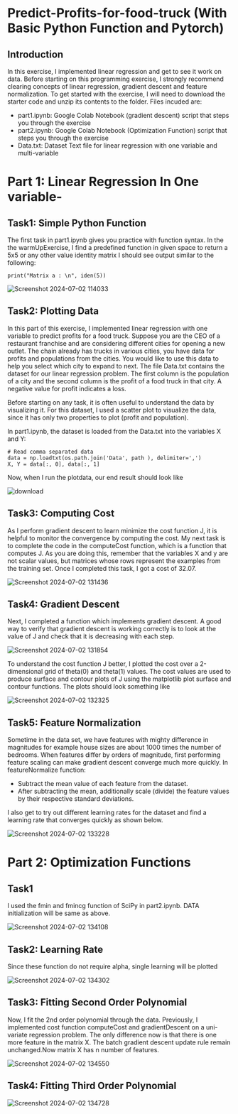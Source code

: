 # Predict-Profits-for-food-truck (With Basic Python Function and Pytorch)
## Introduction

In this exercise, I implemented linear regression and get to see it work on data. Before starting on this programming exercise, I strongly recommend clearing concepts of linear regression, gradient descent and feature normalization. To get started with the exercise, I will need to download the starter code and unzip its contents to the folder. Files incuded are:

 - part1.ipynb: Google Colab Notebook (gradient descent) script that steps you through the exercise
 - part2.ipynb: Google Colab Notebook (Optimization Function) script that steps you through the exercise
 - Data.txt: Dataset Text file for linear regression with one variable and multi-variable

# Part 1: Linear Regression In One variable-

## Task1: Simple Python Function

The first task in part1.ipynb gives you practice with function syntax. In the the warmUpExercise, I find a predefined function in given space to return a 5x5 or any other value identity matrix I should see output similar to the following:

```
print("Matrix a : \n", iden(5))
```

![Screenshot 2024-07-02 114033](https://github.com/muhammadtalha72014/Predict-Profits-for-food-truck-Linear-Regression-/assets/173653061/94e026fc-ea5b-4a61-adef-1c5a8149dc21)

## Task2: Plotting Data

In this part of this exercise, I implemented linear regression with one variable to predict profits for a food truck. Suppose you are the CEO of a restaurant franchise and are considering different cities for opening a new outlet. The chain already has trucks in various cities, you have data for profits and populations from the cities. You would like to use this data to help you select which city to expand to next. The file Data.txt contains the dataset for our linear regression problem. The first column is the population of a city and the second column is the profit of a food truck in that city. A negative value for profit indicates a loss.

Before starting on any task, it is often useful to understand the data by visualizing it. For this dataset, I used a scatter plot to visualize the data, since it has only two properties to plot (profit and population). 

 In part1.ipynb, the dataset is loaded from the Data.txt into the variables X and Y:

```
# Read comma separated data
data = np.loadtxt(os.path.join('Data', path ), delimiter=',')
X, Y = data[:, 0], data[:, 1]
```

Now, when I run the plotdata, our end result should look like 

![download](https://github.com/muhammadtalha72014/Predict-Profits-for-food-truck-Linear-Regression-/assets/173653061/29f15708-6c10-4f9e-bf42-b67d80ee0cb6)

## Task3: Computing Cost

 As I perform gradient descent to learn minimize the cost function J, it is helpful to monitor the convergence by computing the cost. My next task is to complete the code in the computeCost function, which is a function that computes J. As you are doing this, remember that the variables X and y are not scalar values, but matrices whose rows represent the examples from the training set. Once I completed this task, I got a cost of 32.07.

 ![Screenshot 2024-07-02 131436](https://github.com/muhammadtalha72014/Predict-Profits-for-food-truck-Linear-Regression-/assets/173653061/534b9d7a-bac1-409a-b0f9-ecbd43e06c76)

## Task4: Gradient Descent

Next, I completed a function which implements gradient descent. A good way to verify that gradient descent is working correctly is to look at the value of J and check that it is decreasing with each step. 

 ![Screenshot 2024-07-02 131854](https://github.com/muhammadtalha72014/Predict-Profits-for-food-truck-Linear-Regression-/assets/173653061/6af22c71-908a-4c3e-bf92-8c8eb7b56910)

To understand the cost function J better, I plotted the cost over a 2-dimensional grid of theta(0) and theta(1) values. The cost values are used to produce surface and contour plots of J using the matplotlib plot surface and contour functions. The plots should look something like

![Screenshot 2024-07-02 132325](https://github.com/muhammadtalha72014/Predict-Profits-for-food-truck-Linear-Regression-/assets/173653061/b95c5c20-4281-43c9-bc8b-e402ad00e843)

## Task5: Feature Normalization
Sometime in the data set, we have features with mighty difference in magnitudes for example house sizes are about 1000 times the number of bedrooms. When features differ by orders of magnitude, first performing feature scaling can make gradient descent converge much more quickly. In featureNormalize function:

- Subtract the mean value of each feature from the dataset.
- After subtracting the mean, additionally scale (divide) the feature values by their respective standard deviations.

I also get to try out different learning rates for the dataset and find a learning rate that converges quickly as shown below.

![Screenshot 2024-07-02 133228](https://github.com/muhammadtalha72014/Predict-Profits-for-food-truck-Linear-Regression-/assets/173653061/5c559166-a4d6-4444-8c20-92020faca8ac)


# Part 2: Optimization Functions
## Task1
I used the fmin and fmincg function of SciPy in part2.ipynb. DATA initialization will be same as above. 

![Screenshot 2024-07-02 134108](https://github.com/muhammadtalha72014/Predict-Profits-for-food-truck-Linear-Regression-/assets/173653061/ea9e0332-5a1e-4b35-b4f4-63e63316d52b)

## Task2: Learning Rate

Since these function do not require alpha, single learning will be plotted 

![Screenshot 2024-07-02 134302](https://github.com/muhammadtalha72014/Predict-Profits-for-food-truck-Linear-Regression-/assets/173653061/3e4a35e8-bac0-44f0-99cf-98230d3d5ccc)

## Task3: Fitting Second Order Polynomial

Now, I fit the 2nd order polynomial through the data. Previously, I implemented cost function computeCost and gradientDescent on a uni-variate regression problem. The only difference now is that there is one more feature in the matrix X. The batch gradient descent update rule remain unchanged.Now matrix X has n number of features.

![Screenshot 2024-07-02 134550](https://github.com/muhammadtalha72014/Predict-Profits-for-food-truck-Linear-Regression-/assets/173653061/0accea2a-c9b7-4660-9c08-4584c0ad4e6c)

## Task4: Fitting Third Order Polynomial

![Screenshot 2024-07-02 134728](https://github.com/muhammadtalha72014/Predict-Profits-for-food-truck-Linear-Regression-/assets/173653061/9279fdee-1cc2-4e27-88c6-5befe7a3a57d)
